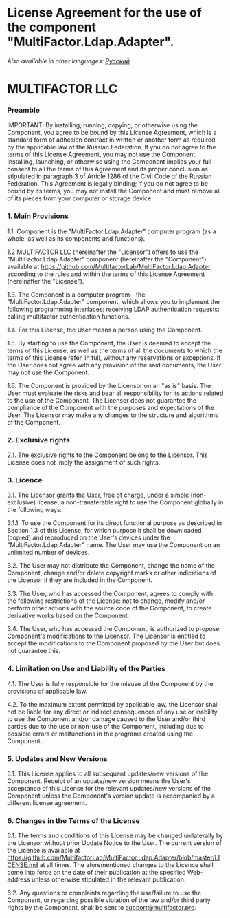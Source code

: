# License Agreement for the use of the component "MultiFactor.Ldap.Adapter".

_Also available in other languages: [Русский](LICENSE.ru.md)_

# MULTIFACTOR LLC

### Preamble

IMPORTANT: By installing, running, copying, or otherwise using the Component, you agree to be bound by this License Agreement, which is a standard form of adhesion contract in written or another form as required by the applicable law of the Russian Federation. If you do not agree to the terms of this License Agreement, you may not use the Component. Installing, launching, or otherwise using the Component implies your full consent to all the terms of this Agreement and its proper conclusion as stipulated in paragraph 3 of Article 1286 of the Civil Code of the Russian Federation. This Agreement is legally binding; if you do not agree to be bound by its terms, you may not install the Component and must remove all of its pieces from your computer or storage device.

### 1. Main Provisions

1.1. Component is the "MultiFactor.Ldap.Adapter" computer program (as a whole, as well as its components and functions).

1.2 MULTIFACTOR LLC (hereinafter the "Licensor") offers to use the "MultiFactor.Ldap.Adapter" component (hereinafter the "Component") available at https://github.com/MultifactorLab/MultiFactor.Ldap.Adapter according to the rules and within the terms of this License Agreement (hereinafter the "License").

1.3. The Component is a computer program - the "MultiFactor.Ldap.Adapter" component, which allows you to implement the following programming interfaces: receiving LDAP authentication requests; calling multifactor authentication functions.

1.4. For this License, the User means a person using the Component.

1.5. By starting to use the Component, the User is deemed to accept the terms of this License, as well as the terms of all the documents to which the terms of this License refer, in full, without any reservations or exceptions. If the User does not agree with any provision of the said documents, the User may not use the Component.

1.6. The Component is provided by the Licensor on an "as is" basis. The User must evaluate the risks and bear all responsibility for its actions related to the use of the Component. The Licensor does not guarantee the compliance of the Component with the purposes and expectations of the User. The Licensor may make any changes to the structure and algorithms of the Component.

### 2. Exclusive rights

2.1. The exclusive rights to the Component belong to the Licensor. This License does not imply the assignment of such rights.

### 3. Licence

3.1. The Licensor grants the User, free of charge, under a simple (non-exclusive) license, a non-transferable right to use the Component globally in the following ways:

3.1.1. To use the Component for its direct functional purpose as described in Section 1.3 of this License, for which purpose it shall be downloaded (copied) and reproduced on the User's devices under the "MultiFactor.Ldap.Adapter" name. The User may use the Component on an unlimited number of devices.

3.2. The User may not distribute the Component, change the name of the Component, change and/or delete copyright marks or other indications of the Licensor if they are included in the Component.

3.3. The User, who has accessed the Component, agrees to comply with the following restrictions of the License: not to change, modify and/or perform other actions with the source code of the Component, to create derivative works based on the Component.

3.4. The User, who has accessed the Component, is authorized to propose Component's modifications to the Licensor. The Licensor is entitled to accept the modifications to the Component proposed by the User but does not guarantee this.

### 4. Limitation on Use and Liability of the Parties

4.1. The User is fully responsible for the misuse of the Component by the provisions of applicable law.

4.2. To the maximum extent permitted by applicable law, the Licensor shall not be liable for any direct or indirect consequences of any use or inability to use the Component and/or damage caused to the User and/or third parties due to the use or non-use of the Component, including due to possible errors or malfunctions in the programs created using the Component.

### 5. Updates and New Versions

5.1. This License applies to all subsequent updates/new versions of the Component. Receipt of an update/new version means the User's acceptance of this License for the relevant updates/new versions of the Component unless the Component's version update is accompanied by a different license agreement.

### 6. Changes in the Terms of the License

6.1. The terms and conditions of this License may be changed unilaterally by the Licensor without prior Update Notice to the User. The current version of the License is available at https://github.com/MultifactorLab/MultiFactor.Ldap.Adapter/blob/master/LICENSE.md at all times.
The aforementioned changes to the Licence shall come into force on the date of their publication at the specified Web-address unless otherwise stipulated in the relevant publication.

6.2. Any questions or complaints regarding the use/failure to use the Component, or regarding possible violation of the law and/or third party rights by the Component, shall be sent to support@multifactor.pro.